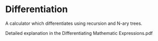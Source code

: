 # Differentiation
A calculator which differentiates using recursion and N-ary trees. 

Detailed explanation in the Differentiating Mathematic Expressions.pdf

